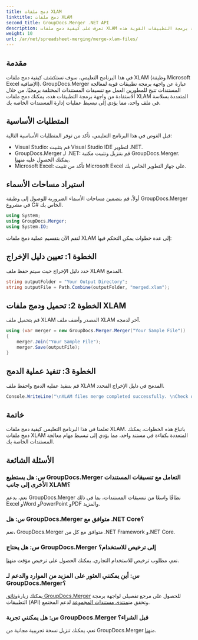 ```yaml
---
title: دمج ملفات XLAM
linktitle: دمج ملفات XLAM
second_title: GroupDocs.Merger .NET API
description: تعرف على كيفية دمج ملفات XLAM دون عناء. قم بتبسيط مهام إدارة المستندات الخاصة بك باستخدام واجهة برمجة التطبيقات القوية هذه.
weight: 10
url: /ar/net/spreadsheet-merging/merge-xlam-files/
---
```

## مقدمة

في هذا البرنامج التعليمي، سوف نستكشف كيفية دمج ملفات XLAM (وظيفة Microsoft Excel الإضافية). GroupDocs.Merger عبارة عن واجهة برمجة تطبيقات قوية لمعالجة المستندات تتيح للمطورين العمل مع تنسيقات المستندات المختلفة برمجيًا. من خلال الاستفادة من واجهة برمجة التطبيقات هذه، يمكنك دمج ملفات XLAM المتعددة بسلاسة في ملف واحد، مما يؤدي إلى تبسيط عمليات إدارة المستندات الخاصة بك.

## المتطلبات الأساسية

قبل الغوص في هذا البرنامج التعليمي، تأكد من توفر المتطلبات الأساسية التالية:

- Visual Studio: قم بتثبيت Visual Studio IDE لتطوير .NET.
-  GroupDocs.Merger لـ .NET: قم بتنزيل وتثبيت مكتبة GroupDocs.Merger. يمكنك الحصول عليه من[هنا](https://releases.groupdocs.com/merger/net/).
- Microsoft Excel: تأكد من تثبيت Microsoft Excel على جهاز التطوير الخاص بك.

## استيراد مساحات الأسماء

أولاً، قم بتضمين مساحات الأسماء الضرورية للوصول إلى وظيفة GroupDocs.Merger في مشروع C# الخاص بك.

```csharp
using System; 
using GroupDocs.Merger;
using System.IO;
```

لنقم الآن بتقسيم عملية دمج ملفات XLAM إلى عدة خطوات يمكن التحكم فيها:

## الخطوة 1: تعيين دليل الإخراج

حدد دليل الإخراج حيث سيتم حفظ ملف XLAM المدمج.

```csharp
string outputFolder = "Your Output Directory";
string outputFile = Path.Combine(outputFolder, "merged.xlam");
```

## الخطوة 2: تحميل ودمج ملفات XLAM

قم بتحميل ملف XLAM المصدر وأضف ملف XLAM آخر لدمجه.

```csharp
using (var merger = new GroupDocs.Merger.Merger("Your Sample File"))
{
    merger.Join("Your Sample File");
    merger.Save(outputFile);
}
```

## الخطوة 3: تنفيذ عملية الدمج

قم بتنفيذ عملية الدمج واحفظ ملف XLAM المدمج في دليل الإخراج المحدد.

```csharp
Console.WriteLine("\nXLAM files merge completed successfully. \nCheck output in {0}", outputFolder);
```

## خاتمة

تعلمنا في هذا البرنامج التعليمي كيفية دمج ملفات XLAM. باتباع هذه الخطوات، يمكنك دمج ملفات XLAM المتعددة بكفاءة في مستند واحد، مما يؤدي إلى تبسيط مهام معالجة المستندات الخاصة بك.

## الأسئلة الشائعة

### س: هل يستطيع GroupDocs.Merger التعامل مع تنسيقات المستندات الأخرى إلى جانب XLAM؟

نعم، يدعم GroupDocs.Merger نطاقًا واسعًا من تنسيقات المستندات، بما في ذلك Excel وWord وPowerPoint وPDF والمزيد.

### س: هل GroupDocs.Merger متوافق مع .NET Core؟

نعم، GroupDocs.Merger متوافق مع كل من .NET Framework و.NET Core.

### س: هل يحتاج GroupDocs.Merger إلى ترخيص للاستخدام؟

نعم، مطلوب ترخيص للاستخدام التجاري. يمكنك الحصول على ترخيص مؤقت من[هنا](https://purchase.groupdocs.com/temporary-license/).

### س: أين يمكنني العثور على المزيد من الموارد والدعم لـ GroupDocs.Merger؟

 يمكنك زيارة[وثائق GroupDocs.Merger](https://tutorials.groupdocs.com/merger/net/) للحصول على مرجع تفصيلي لواجهة برمجة التطبيقات (API) وتحقق من[منتدى مستندات المجموعة](https://forum.groupdocs.com/c/merger/32) لدعم المجتمع.

### س: هل يمكنني تجربة GroupDocs.Merger قبل الشراء؟

 نعم، يمكنك تنزيل نسخة تجريبية مجانية من GroupDocs.Merger من[هنا](https://releases.groupdocs.com/).
